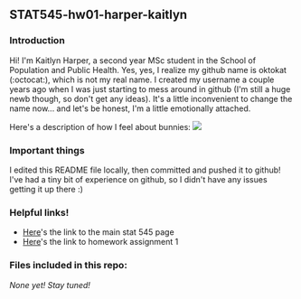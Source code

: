 ## STAT545-hw01-harper-kaitlyn

### Introduction
Hi! I'm Kaitlyn Harper, a second year MSc student in the School of Population and Public Health. Yes, yes, I realize my github name is oktokat (:octocat:), which is not my real name. I created my username a couple years ago when I was just starting to mess around in github (I'm still a huge newb though, so don't get any ideas). It's a little inconvenient to change the name now... and let's be honest, I'm a little emotionally attached.

Here's a description of how I feel about bunnies: 
![](https://xkcd.com/1871/)

### Important things
I edited this README file locally, then committed and pushed it to github! I've had a tiny bit of experience on github, so I didn't have any issues getting it up there :)

### Helpful links!
- [Here](http://stat545.com/)'s the link to the main stat 545 page
- [Here](http://stat545.com/hw01_edit-README.html)'s the link to homework assignment 1

### Files included in this repo:
_None yet! Stay tuned!_

